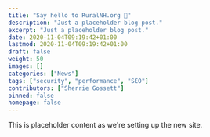 ```yaml
---
title: "Say hello to RuralNH.org 👋"
description: "Just a placeholder blog post."
excerpt: "Just a placeholder blog post."
date: 2020-11-04T09:19:42+01:00
lastmod: 2020-11-04T09:19:42+01:00
draft: false
weight: 50
images: []
categories: ["News"]
tags: ["security", "performance", "SEO"]
contributors: ["Sherrie Gossett"]
pinned: false
homepage: false
---
```


This is placeholder content as we're setting up the new site.
